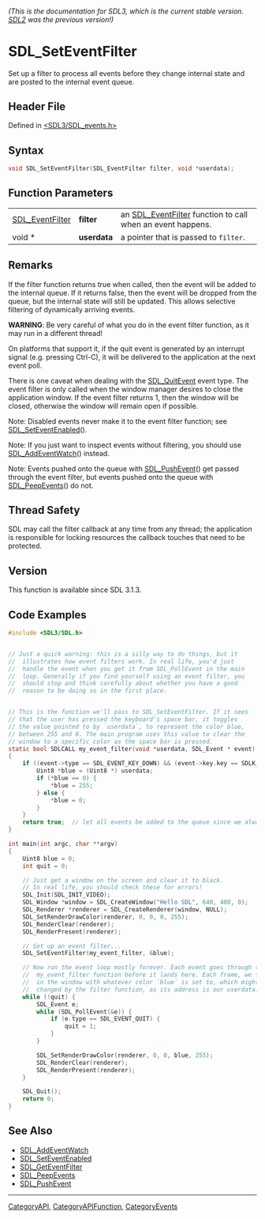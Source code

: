 ###### (This is the documentation for SDL3, which is the current stable version. [SDL2](https://wiki.libsdl.org/SDL2/) was the previous version!)
# SDL_SetEventFilter

Set up a filter to process all events before they change internal state and are posted to the internal event queue.

## Header File

Defined in [<SDL3/SDL_events.h>](https://github.com/libsdl-org/SDL/blob/main/include/SDL3/SDL_events.h)

## Syntax

```c
void SDL_SetEventFilter(SDL_EventFilter filter, void *userdata);
```

## Function Parameters

|                                    |              |                                                                               |
| ---------------------------------- | ------------ | ----------------------------------------------------------------------------- |
| [SDL_EventFilter](SDL_EventFilter) | **filter**   | an [SDL_EventFilter](SDL_EventFilter) function to call when an event happens. |
| void *                             | **userdata** | a pointer that is passed to `filter`.                                         |

## Remarks

If the filter function returns true when called, then the event will be
added to the internal queue. If it returns false, then the event will be
dropped from the queue, but the internal state will still be updated. This
allows selective filtering of dynamically arriving events.

**WARNING**: Be very careful of what you do in the event filter function,
as it may run in a different thread!

On platforms that support it, if the quit event is generated by an
interrupt signal (e.g. pressing Ctrl-C), it will be delivered to the
application at the next event poll.

There is one caveat when dealing with the [SDL_QuitEvent](SDL_QuitEvent)
event type. The event filter is only called when the window manager desires
to close the application window. If the event filter returns 1, then the
window will be closed, otherwise the window will remain open if possible.

Note: Disabled events never make it to the event filter function; see
[SDL_SetEventEnabled](SDL_SetEventEnabled)().

Note: If you just want to inspect events without filtering, you should use
[SDL_AddEventWatch](SDL_AddEventWatch)() instead.

Note: Events pushed onto the queue with [SDL_PushEvent](SDL_PushEvent)()
get passed through the event filter, but events pushed onto the queue with
[SDL_PeepEvents](SDL_PeepEvents)() do not.

## Thread Safety

SDL may call the filter callback at any time from any thread; the
application is responsible for locking resources the callback touches that
need to be protected.

## Version

This function is available since SDL 3.1.3.

## Code Examples

```c
#include <SDL3/SDL.h>


// Just a quick warning: this is a silly way to do things, but it
//  illustrates how event filters work. In real life, you'd just
//  handle the event when you get it from SDL_PollEvent in the main
//  loop. Generally if you find yourself using an event filter, you
//  should stop and think carefully about whether you have a good
//  reason to be doing so in the first place.


// This is the function we'll pass to SDL_SetEventFilter. If it sees
// that the user has pressed the keyboard's space bar, it toggles
// the value pointed to by `userdata`, to represent the color blue,
// between 255 and 0. The main program uses this value to clear the
// window to a specific color as the space bar is pressed.
static bool SDLCALL my_event_filter(void *userdata, SDL_Event * event)
{
    if ((event->type == SDL_EVENT_KEY_DOWN) && (event->key.key == SDLK_SPACE)) {
        Uint8 *blue = (Uint8 *) userdata;
        if (*blue == 0) {
            *blue = 255;
        } else {
            *blue = 0;
        }
    }
    return true;  // let all events be added to the queue since we always return 1.
}

int main(int argc, char **argv)
{
    Uint8 blue = 0;
    int quit = 0;

    // Just get a window on the screen and clear it to black.
    // In real life, you should check these for errors!
    SDL_Init(SDL_INIT_VIDEO);
    SDL_Window *window = SDL_CreateWindow("Hello SDL", 640, 480, 0);
    SDL_Renderer *renderer = SDL_CreateRenderer(window, NULL);
    SDL_SetRenderDrawColor(renderer, 0, 0, 0, 255);
    SDL_RenderClear(renderer);
    SDL_RenderPresent(renderer);

    // Set up an event filter...
    SDL_SetEventFilter(my_event_filter, &blue);

    // Now run the event loop mostly forever. Each event goes through the
    //  my_event_filter function before it lands here. Each frame, we fill
    //  in the window with whatever color `blue` is set to, which might be
    //  changed by the filter function, as its address is our userdata.
    while (!quit) {
        SDL_Event e;
        while (SDL_PollEvent(&e)) {
            if (e.type == SDL_EVENT_QUIT) {
                quit = 1;
            }
        }

        SDL_SetRenderDrawColor(renderer, 0, 0, blue, 255);
        SDL_RenderClear(renderer);
        SDL_RenderPresent(renderer);
    }

    SDL_Quit();
    return 0;
}
```

## See Also

- [SDL_AddEventWatch](SDL_AddEventWatch)
- [SDL_SetEventEnabled](SDL_SetEventEnabled)
- [SDL_GetEventFilter](SDL_GetEventFilter)
- [SDL_PeepEvents](SDL_PeepEvents)
- [SDL_PushEvent](SDL_PushEvent)

----
[CategoryAPI](CategoryAPI), [CategoryAPIFunction](CategoryAPIFunction), [CategoryEvents](CategoryEvents)

